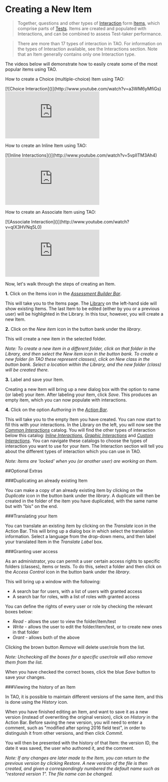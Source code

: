 # Creating a New Item

>Together, questions and other types of [Interaction](../appendix/glossary.md#interaction) form [Items](../appendix/glossary.md#item), which comprise parts of [Tests](../appendix/glossary.md#test). Items are created and populated with Interactions, and can be combined to assess Test-taker performance.

>There are more than 17 types of interaction in TAO. For information on the types of Interaction available, see the Interactions section. Note that an Item generally contains only one Interaction type.

The videos below will demonstrate how to easily create some of the most popular items using TAO.

How to create a Choice (multiple-choice) Item using TAO:


<div class="hidden-video">
[![Choice Interaction]()](http://www.youtube.com/watch?v=a3WM6yMfiGs)
</div>
<div class='embed-container'>
<iframe src="https://www.youtube.com/embed/a3WM6yMfiGs?rel=0" frameborder="0" allowfullscreen="true"></iframe>
</div>

How to create an Inline Item using TAO:

<div class="hidden-video">
[![Inline Interactions]()](http://www.youtube.com/watch?v=5vplITM3Ah4)
</div>
<div class='embed-container'>
<iframe src="https://www.youtube.com/embed/5vplITM3Ah4?rel=0" frameborder="0" allowfullscreen="true"></iframe>
</div>

How to create an Associate Item using TAO:

<div class="hidden-video">
[![Associate Interaction]()](http://www.youtube.com/watch?v=qIX3HVNq5L0)
</div>
<div class='embed-container'>
<iframe src="https://www.youtube.com/embed/qIX3HVNq5L0?rel=0" frameborder="0" allowfullscreen="true"></iframe>
</div>


Now, let's walk through the steps of creating an Item.

**1.**  Click on the Items icon in the *[Assessment Builder Bar](../appendix/glossary.md#assessment-builder-bar)*.

This will take you to the Items page. The [Library](../appendix/glossary.md#library) on the left-hand side will show existing Items. The last Item to be edited (either by you or a previous user) will be highlighted in the Library. In this tour, however, you will create a new Item.

**2.**  Click on the *New item* icon in the button bank under the *library*.

This will create a new item in the selected folder. 

*Note: To create a new item in a different folder, click on that folder in the Library, and then select the New item icon in the button bank. To create a new folder (in TAO these represent classes), click on New class in the button bank. Select a location within the Library, and the new folder (class) will be created there.*

**3.**  Label and save your Item.

Creating a new Item will bring up a new dialog box with the option to name (or label) your item. After labeling your item, click *Save*. This produces an empty item, which you can now populate with interactions.

**4.**  Click on the option *Authoring* in the *[Action Bar](../appendix/glossary.md#action-bar)*.

This will take you to the empty Item you have created. You can now start to fill this with your interactions. In the Library on the left, you will now see the *[Common Interactions](../appendix/glossary.md#common-interactions)* catalog. You will find the other types of interaction below this catalog: *[Inline Interactions](../appendix/glossary.md#inline-interactions)*, *[Graphic Interactions](../appendix/glossary.md#graphic-interactions)* and *[Custom Interactions](../appendix/glossary.md#custom-interactions)*. You can navigate these catalogs to choose the types of interaction you want to use for your item. The Interaction section will tell you about the different types of interaction which you can use in TAO.

*Note: Items are 'locked' when you (or another user) are working on them.*

<aside class="optional-extras">
##Optional Extras


###Duplicating an already existing Item

You can make a copy of an already existing item by clicking on the *Duplicate* icon in the button bank under the *library*. A duplicate will then be created in the folder of the item you have duplicated, with the same name but with "bis" on the end.

###Translating your Item

You can translate an existing item by clicking on the *Translate* icon in the Action Bar. This will bring up a dialog box in which select the translation information. Select a language from the drop-down menu, and then label your translated Item in the *Translate Label* box.

###Granting user access

As an administrator, you can permit a user certain access rights to specific folders (classes), items or tests. To do this, select a folder and then click on the *Access Control* icon in the button bank under the *library*.  

This will bring up a window with the following:

- A search bar for users, with a list of users with granted access
- A search bar for roles, with a list of roles with granted access

You can define the rights of every user or role by checking the relevant boxes below:

- *Read* - allows the user to view the folder/item/test
- *Write* - allows the user to edit the folder/item/test, or to create new ones in that folder
- *Grant* - allows both of the above
 
Clicking the brown button *Remove* will delete user/role from the list. 

*Note: Unchecking all the boxes for a specific user/role will also remove them from the list.*
 
When you have checked the correct boxes, click the blue *Save* button to save your changes.

###Viewing the history of an Item

In TAO, it is possible to maintain different versions of the same item, and this is done using the *History* icon.

When you have finished editing an Item, and want to save it as a new version (instead of overwriting the original version), click on *History* in the Action Bar. Before saving the new version, you will need to enter a comment, such as "modified after spring 2016 field test", in order to distinguish it from other versions, and then click *Commit*.

You will then be presented with the history of that Item: the version ID, the date it was saved, the user who authored it, and the comment.

*Note: If any changes are later made to the Item, you can return to the previous version by clicking *Restore*. A new version of the file is then created, and given a correspondingly numbered the default name such as "restored version 1". The file name can be changed.*

</aside>
